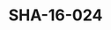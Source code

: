 ---
pid: SHA-16-024
title: SHA-16-024
language: ar
collection: شرحبيل احمد
original_label: 
rights: شرحبيل احمد
location_of_original: شرحبيل احمد
photographer_or_studio: 
scanned_from: photograph 8.8 by 13.9
_date: 1957-1958
location: مصر، المنوفية، سرس الليان
description: شرحبيل احمد والمنعم نجار واخرون
additional_notes: 
permission_display: 'yes'
on_server: 'no'
on_website: 'no'
permalink: /archive/ar/sha-16-024.html
layout: photo-page
---